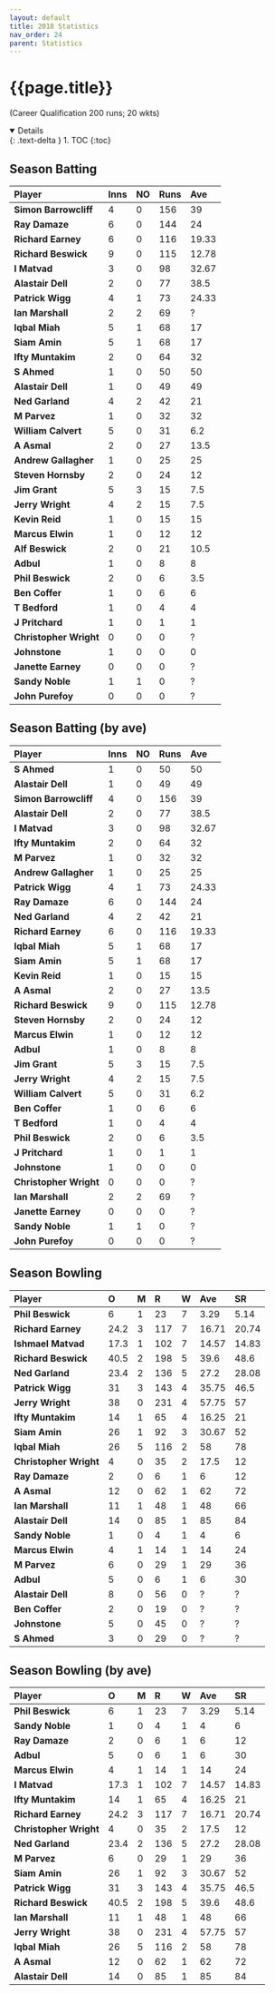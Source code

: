 ```yaml
---
layout: default
title: 2018 Statistics
nav_order: 24
parent: Statistics
---
```


# {{page.title}}

(Career Qualification 200 runs; 20 wkts)

<details open markdown="block">
  {: .text-delta }
1. TOC
{:toc}
</details>

## Season Batting

| Player | Inns | NO | Runs | Ave |
|:---|:---|:---|:---|:---|
| **Simon Barrowcliff** | 4 | 0 | 156 | 39 |
| **Ray Damaze** | 6 | 0 | 144 | 24 |
| **Richard Earney** | 6 | 0 | 116 | 19.33 |
| **Richard Beswick** | 9 | 0 | 115 | 12.78 |
| **I Matvad** | 3 | 0 | 98 | 32.67 |
| **Alastair Dell** | 2 | 0 | 77 | 38.5 |
| **Patrick Wigg** | 4 | 1 | 73 | 24.33 |
| **Ian Marshall** | 2 | 2 | 69 | ? |
| **Iqbal Miah** | 5 | 1 | 68 | 17 |
| **Siam Amin** | 5 | 1 | 68 | 17 |
| **Ifty Muntakim** | 2 | 0 | 64 | 32 |
| **S Ahmed** | 1 | 0 | 50 | 50 |
| **Alastair Dell** | 1 | 0 | 49 | 49 |
| **Ned Garland** | 4 | 2 | 42 | 21 |
| **M Parvez** | 1 | 0 | 32 | 32 |
| **William Calvert** | 5 | 0 | 31 | 6.2 |
| **A Asmal** | 2 | 0 | 27 | 13.5 |
| **Andrew Gallagher** | 1 | 0 | 25 | 25 |
| **Steven Hornsby** | 2 | 0 | 24 | 12 |
| **Jim Grant** | 5 | 3 | 15 | 7.5 |
| **Jerry Wright** | 4 | 2 | 15 | 7.5 |
| **Kevin Reid** | 1 | 0 | 15 | 15 |
| **Marcus Elwin** | 1 | 0 | 12 | 12 |
| **Alf Beswick** | 2 | 0 | 21 | 10.5 |
| **Adbul** | 1 | 0 | 8 | 8 |
| **Phil Beswick** | 2 | 0 | 6 | 3.5 |
| **Ben Coffer** | 1 | 0 | 6 | 6 |
| **T Bedford** | 1 | 0 | 4 | 4 |
| **J Pritchard** | 1 | 0 | 1 | 1 |
| **Christopher Wright** | 0 | 0 | 0 | ? |
| **Johnstone** | 1 | 0 | 0 | 0 |
| **Janette Earney** | 0 | 0 | 0 | ? |
| **Sandy Noble** | 1 | 1 | 0 | ? |
| **John Purefoy** | 0 | 0 | 0 | ? |

## Season Batting (by ave)

| Player | Inns | NO | Runs | Ave |
|:---|:---|:---|:---|:---|
| **S Ahmed** | 1 | 0 | 50 | 50 |
| **Alastair Dell** | 1 | 0 | 49 | 49 |
| **Simon Barrowcliff** | 4 | 0 | 156 | 39 |
| **Alastair Dell** | 2 | 0 | 77 | 38.5 |
| **I Matvad** | 3 | 0 | 98 | 32.67 |
| **Ifty Muntakim** | 2 | 0 | 64 | 32 |
| **M Parvez** | 1 | 0 | 32 | 32 |
| **Andrew Gallagher** | 1 | 0 | 25 | 25 |
| **Patrick Wigg** | 4 | 1 | 73 | 24.33 |
| **Ray Damaze** | 6 | 0 | 144 | 24 |
| **Ned Garland** | 4 | 2 | 42 | 21 |
| **Richard Earney** | 6 | 0 | 116 | 19.33 |
| **Iqbal Miah** | 5 | 1 | 68 | 17 |
| **Siam Amin** | 5 | 1 | 68 | 17 |
| **Kevin Reid** | 1 | 0 | 15 | 15 |
| **A Asmal** | 2 | 0 | 27 | 13.5 |
| **Richard Beswick** | 9 | 0 | 115 | 12.78 |
| **Steven Hornsby** | 2 | 0 | 24 | 12 |
| **Marcus Elwin** | 1 | 0 | 12 | 12 |
| **Adbul** | 1 | 0 | 8 | 8 |
| **Jim Grant** | 5 | 3 | 15 | 7.5 |
| **Jerry Wright** | 4 | 2 | 15 | 7.5 |
| **William Calvert** | 5 | 0 | 31 | 6.2 |
| **Ben Coffer** | 1 | 0 | 6 | 6 |
| **T Bedford** | 1 | 0 | 4 | 4 |
| **Phil Beswick** | 2 | 0 | 6 | 3.5 |
| **J Pritchard** | 1 | 0 | 1 | 1 |
| **Johnstone** | 1 | 0 | 0 | 0 |
| **Christopher Wright** | 0 | 0 | 0 | ? |
| **Ian Marshall** | 2 | 2 | 69 | ? |
| **Janette Earney** | 0 | 0 | 0 | ? |
| **Sandy Noble** | 1 | 1 | 0 | ? |
| **John Purefoy** | 0 | 0 | 0 | ? |

## Season Bowling

| Player | O | M | R | W | Ave | SR |
|:---|:---|:---|:---|:---|:---|:---|
| **Phil Beswick** | 6 | 1 | 23 | 7 | 3.29 | 5.14 |
| **Richard Earney** | 24.2 | 3 | 117 | 7 | 16.71 | 20.74 |
| **Ishmael Matvad** | 17.3 | 1 | 102 | 7 | 14.57 | 14.83 |
| **Richard Beswick** | 40.5 | 2 | 198 | 5 | 39.6 | 48.6 |
| **Ned Garland** | 23.4 | 2 | 136 | 5 | 27.2 | 28.08 |
| **Patrick Wigg** | 31 | 3 | 143 | 4 | 35.75 | 46.5 |
| **Jerry Wright** | 38 | 0 | 231 | 4 | 57.75 | 57 |
| **Ifty Muntakim** | 14 | 1 | 65 | 4 | 16.25 | 21 |
| **Siam Amin** | 26 | 1 | 92 | 3 | 30.67 | 52 |
| **Iqbal Miah** | 26 | 5 | 116 | 2 | 58 | 78 |
| **Christopher Wright** | 4 | 0 | 35 | 2 | 17.5 | 12 |
| **Ray Damaze** | 2 | 0 | 6 | 1 | 6 | 12 |
| **A Asmal** | 12 | 0 | 62 | 1 | 62 | 72 |
| **Ian Marshall** | 11 | 1 | 48 | 1 | 48 | 66 |
| **Alastair Dell** | 14 | 0 | 85 | 1 | 85 | 84 |
| **Sandy Noble** | 1 | 0 | 4 | 1 | 4 | 6 |
| **Marcus Elwin** | 4 | 1 | 14 | 1 | 14 | 24 |
| **M Parvez** | 6 | 0 | 29 | 1 | 29 | 36 |
| **Adbul** | 5 | 0 | 6 | 1 | 6 | 30 |
| **Alastair Dell** | 8 | 0 | 56 | 0 | ? | ? |
| **Ben Coffer** | 2 | 0 | 19 | 0 | ? | ? |
| **Johnstone** | 5 | 0 | 45 | 0 | ? | ? |
| **S Ahmed** | 3 | 0 | 29 | 0 | ? | ? |

## Season Bowling (by ave)

| Player | O | M | R | W | Ave | SR |
|:---|:---|:---|:---|:---|:---|:---|
| **Phil Beswick** | 6 | 1 | 23 | 7 | 3.29 | 5.14 |
| **Sandy Noble** | 1 | 0 | 4 | 1 | 4 | 6 |
| **Ray Damaze** | 2 | 0 | 6 | 1 | 6 | 12 |
| **Adbul** | 5 | 0 | 6 | 1 | 6 | 30 |
| **Marcus Elwin** | 4 | 1 | 14 | 1 | 14 | 24 |
| **I Matvad** | 17.3 | 1 | 102 | 7 | 14.57 | 14.83 |
| **Ifty Muntakim** | 14 | 1 | 65 | 4 | 16.25 | 21 |
| **Richard Earney** | 24.2 | 3 | 117 | 7 | 16.71 | 20.74 |
| **Christopher Wright** | 4 | 0 | 35 | 2 | 17.5 | 12 |
| **Ned Garland** | 23.4 | 2 | 136 | 5 | 27.2 | 28.08 |
| **M Parvez** | 6 | 0 | 29 | 1 | 29 | 36 |
| **Siam Amin** | 26 | 1 | 92 | 3 | 30.67 | 52 |
| **Patrick Wigg** | 31 | 3 | 143 | 4 | 35.75 | 46.5 |
| **Richard Beswick** | 40.5 | 2 | 198 | 5 | 39.6 | 48.6 |
| **Ian Marshall** | 11 | 1 | 48 | 1 | 48 | 66 |
| **Jerry Wright** | 38 | 0 | 231 | 4 | 57.75 | 57 |
| **Iqbal Miah** | 26 | 5 | 116 | 2 | 58 | 78 |
| **A Asmal** | 12 | 0 | 62 | 1 | 62 | 72 |
| **Alastair Dell** | 14 | 0 | 85 | 1 | 85 | 84 |